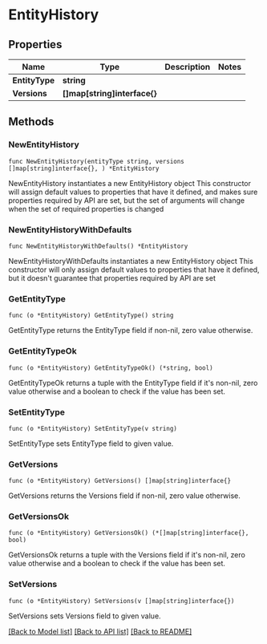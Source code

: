 # EntityHistory

## Properties

Name | Type | Description | Notes
------------ | ------------- | ------------- | -------------
**EntityType** | **string** |  | 
**Versions** | **[]map[string]interface{}** |  | 

## Methods

### NewEntityHistory

`func NewEntityHistory(entityType string, versions []map[string]interface{}, ) *EntityHistory`

NewEntityHistory instantiates a new EntityHistory object
This constructor will assign default values to properties that have it defined,
and makes sure properties required by API are set, but the set of arguments
will change when the set of required properties is changed

### NewEntityHistoryWithDefaults

`func NewEntityHistoryWithDefaults() *EntityHistory`

NewEntityHistoryWithDefaults instantiates a new EntityHistory object
This constructor will only assign default values to properties that have it defined,
but it doesn't guarantee that properties required by API are set

### GetEntityType

`func (o *EntityHistory) GetEntityType() string`

GetEntityType returns the EntityType field if non-nil, zero value otherwise.

### GetEntityTypeOk

`func (o *EntityHistory) GetEntityTypeOk() (*string, bool)`

GetEntityTypeOk returns a tuple with the EntityType field if it's non-nil, zero value otherwise
and a boolean to check if the value has been set.

### SetEntityType

`func (o *EntityHistory) SetEntityType(v string)`

SetEntityType sets EntityType field to given value.


### GetVersions

`func (o *EntityHistory) GetVersions() []map[string]interface{}`

GetVersions returns the Versions field if non-nil, zero value otherwise.

### GetVersionsOk

`func (o *EntityHistory) GetVersionsOk() (*[]map[string]interface{}, bool)`

GetVersionsOk returns a tuple with the Versions field if it's non-nil, zero value otherwise
and a boolean to check if the value has been set.

### SetVersions

`func (o *EntityHistory) SetVersions(v []map[string]interface{})`

SetVersions sets Versions field to given value.



[[Back to Model list]](../README.md#documentation-for-models) [[Back to API list]](../README.md#documentation-for-api-endpoints) [[Back to README]](../README.md)


